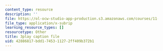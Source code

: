 ```yaml
---
content_type: resource
description: ''
file: https://ol-ocw-studio-app-production.s3.amazonaws.com/courses/11-384-malaysia-sustainable-cities-practicum-spring-2018/42886817bdd1745311272ff409b372b1_DUKQ2SogFf8.srt
file_type: application/x-subrip
learning_resource_types: []
resourcetype: Other
title: 3play caption file
uid: 42886817-bdd1-7453-1127-2ff409b372b1
---
```

